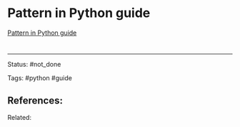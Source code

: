 # Pattern in Python guide


[Pattern in Python guide](https://python-patterns.guide/)

# 

---
Status: #not_done

Tags: #python #guide

References:
- 

Related:
